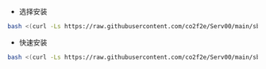 * 选择安装
```bash
bash <(curl -Ls https://raw.githubusercontent.com/co2f2e/Serv00/main/sb_00.sh)
```

* 快速安装
```bash
bash <(curl -Ls https://raw.githubusercontent.com/co2f2e/Serv00/main/sb_00_install.sh)
```
